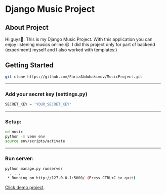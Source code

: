 # Django Music Project

<div id="top"></div>

<!-- ABOUT THE PROJECT -->
## About Project
Hi guys👋. This is my Django Music Project. With this application you can enjoy listening musics online 😃. 
I did this project only for part of backend (experiment) myself and I also worked with templates:)


<!-- GETTING STARTED -->
## Getting Started

```bash
git clone https://github.com/FarizAbduhakimov/MusicProject.git
```
---

### Add your secret key (settings.py)

```python
SECRET_KEY = 'YOUR_SECRET_KEY'
```
---

### Setup:

```bash
cd music
python -m venv env
source env/scripts/activate
```
<hr>

### Run server:

```bash
python manage.py runserver
  . . .
 * Running on http://127.0.0.1:5000/ (Press CTRL+C to quit)
```


[Click demo project](https://one-sound-site.herokuapp.com/).

